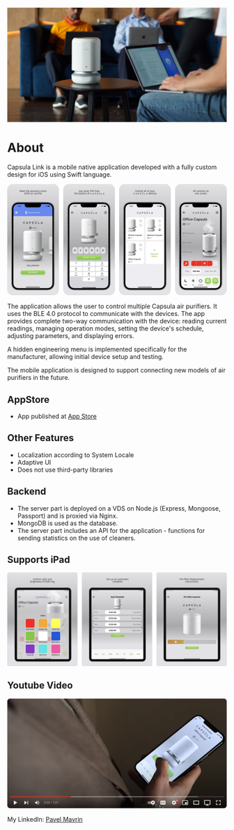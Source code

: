 ![Capsula Link](https://github.com/mavrinpn/Capsula-Link-App/raw/main/img/capsula-business.jpg)

# About

Capsula Link is a mobile native application developed with a fully custom design for iOS using Swift language.

![Capsula Link](https://github.com/mavrinpn/Capsula-Link-App/raw/main/img/Capsula-Link-iPhone-1.png)

The application allows the user to control multiple Capsula air purifiers. It uses the BLE 4.0 protocol to communicate with the devices. The app provides complete two-way communication with the device: reading current readings, managing operation modes, setting the device's schedule, adjusting parameters, and displaying errors.

A hidden engineering menu is implemented specifically for the manufacturer, allowing initial device setup and testing.

The mobile application is designed to support connecting new models of air purifiers in the future.

## AppStore

- App published at [App Store](https://apps.apple.com/en/app/capsula-link/id1602496108)

## Other Features

- Localization according to System Locale
- Adaptive UI
- Does not use third-party libraries

## Backend

- The server part is deployed on a VDS on Node.js (Express, Mongoose, Passport) and is proxied via Nginx.
- MongoDB is used as the database.
- The server part includes an API for the application - functions for sending statistics on the use of cleaners.

## Supports iPad

![Capsula Link](https://github.com/mavrinpn/Capsula-Link-App/raw/main/img/Capsula-Link-iPad-2.png)

## Youtube Video

[![Capsula Youtube](https://github.com/mavrinpn/Capsula-Link-App/raw/main/img/youtube.png)](https://www.youtube.com/watch?v=IMMxL6rDj3A)


My LinkedIn: [Pavel Mavrin](https://www.linkedin.com/in/pavel-mavrin-developer/)
